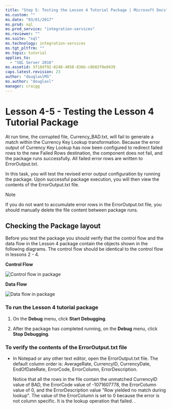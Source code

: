 ```yaml
---
title: "Step 5: Testing the Lesson 4 Tutorial Package | Microsoft Docs"
ms.custom: ""
ms.date: "03/01/2017"
ms.prod: sql
ms.prod_service: "integration-services"
ms.reviewer: ""
ms.suite: "sql"
ms.technology: integration-services
ms.tgt_pltfrm: ""
ms.topic: tutorial
applies_to: 
  - "SQL Server 2016"
ms.assetid: 5f18df92-0248-4858-836b-c8b02f0e0439
caps.latest.revision: 23
author: "douglaslMS"
ms.author: "douglasl"
manager: craigg
---
```

# Lesson 4-5 - Testing the Lesson 4 Tutorial Package
At run time, the corrupted file, Currency_BAD.txt, will fail to generate a match within the Currency Key Lookup transformation. Because the error output of Currency Key Lookup has now been configured to redirect failed rows to the new Failed Rows destination, the component does not fail, and the package runs successfully. All failed error rows are written to ErrorOutput.txt.  
  
In this task, you will test the revised error output configuration by running the package. Upon successful package execution, you will then view the contents of the ErrorOutput.txt file.  
  
> [!NOTE]  
> If you do not want to accumulate error rows in the ErrorOutput.txt file, you should manually delete the file content between package runs.  
  
## Checking the Package layout  
Before you test the package you should verify that the control flow and the data flow in the Lesson 4 package contain the objects shown in the following diagrams. The control flow should be identical to the control flow in lessons 2 - 4.  
  
**Control Flow**  
  
![Control flow in package](../integration-services/media/task4lesson2control.gif "Control flow in package")  
  
**Data Flow**  
  
![Data flow in package](../integration-services/media/task5lesson5data.gif "Data flow in package")  
  
### To run the Lesson 4 tutorial package  
  
1.  On the **Debug** menu, click **Start Debugging**.  
  
2.  After the package has completed running, on the **Debug** menu, click **Stop Debugging**.  
  
### To verify the contents of the ErrorOutput.txt file  
  
-   In Notepad or any other text editor, open the ErrorOutput.txt file. The default column order is: AverageRate, CurrencyID, CurrencyDate, EndOfDateRate, ErrorCode, ErrorColumn, ErrorDescription.  
  
    Notice that all the rows in the file contain the unmatched CurrencyID value of BAD, the ErrorCode value of -1071607778, the ErrorColumn value of 0, and the ErrorDescription value "Row yielded no match during lookup". The value of the ErrorColumn is set to 0 because the error is not column specific. It is the lookup operation that failed. .  
  
  
  
